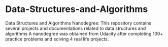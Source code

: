 # Data-Structures-and-Algorithms
Data Structures and Algorithms Nanodegree:
This repository contains several projects and documentations related to data structures and algorithms
A nanodegree was obtained from Udacity after completing 100+ practice problems and solving 4 real life projects.
